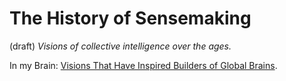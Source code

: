 # The History of Sensemaking
(draft) 
*Visions of collective intelligence over the ages.* 

In my Brain: [Visions That Have Inspired Builders of Global Brains](https://bra.in/2pxbo6). 

